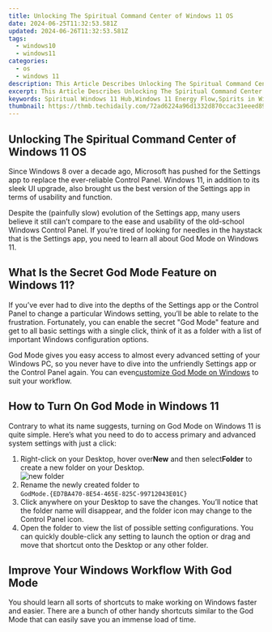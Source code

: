 ```yaml
---
title: Unlocking The Spiritual Command Center of Windows 11 OS
date: 2024-06-25T11:32:53.581Z
updated: 2024-06-26T11:32:53.581Z
tags:
  - windows10
  - windows11
categories:
  - os
  - windows 11
description: This Article Describes Unlocking The Spiritual Command Center of Windows 11 OS
excerpt: This Article Describes Unlocking The Spiritual Command Center of Windows 11 OS
keywords: Spiritual Windows 11 Hub,Windows 11 Energy Flow,Spirits in Windows 11,Windows OS Sacred Space,Unlocking Windows Inner Force,Power Center in WinOS,Gateway to Windows Consciousness
thumbnail: https://thmb.techidaily.com/72ad6224a96d1332d870ccac31eeed89a25da9895e91d61d746d246092f66e50.png
---
```


## Unlocking The Spiritual Command Center of Windows 11 OS

 Since Windows 8 over a decade ago, Microsoft has pushed for the Settings app to replace the ever-reliable Control Panel. Windows 11, in addition to its sleek UI upgrade, also brought us the best version of the Settings app in terms of usability and function.

 Despite the (painfully slow) evolution of the Settings app, many users believe it still can’t compare to the ease and usability of the old-school Windows Control Panel. If you’re tired of looking for needles in the haystack that is the Settings app, you need to learn all about God Mode on Windows 11.

## What Is the Secret God Mode Feature on Windows 11?

 If you’ve ever had to dive into the depths of the Settings app or the Control Panel to change a particular Windows setting, you’ll be able to relate to the frustration. Fortunately, you can enable the secret "God Mode" feature and get to all basic settings with a single click, think of it as a folder with a list of important Windows configuration options.

 God Mode gives you easy access to almost every advanced setting of your Windows PC, so you never have to dive into the unfriendly Settings app or the Control Panel again. You can even[customize God Mode on Windows](https://www.makeuseof.com/windows-10-god-mode-customization/) to suit your workflow.

## How to Turn On God Mode in Windows 11

 Contrary to what its name suggests, turning on God Mode on Windows 11 is quite simple. Here’s what you need to do to access primary and advanced system settings with just a click:

1. Right-click on your Desktop, hover over**New** and then select**Folder** to create a new folder on your Desktop.  
![new folder](https://static1.makeuseofimages.com/wordpress/wp-content/uploads/2023/01/new-folder.jpg)
2. Rename the newly created folder to  
`GodMode.{ED7BA470-8E54-465E-825C-99712043E01C}`
3. Click anywhere on your Desktop to save the changes. You’ll notice that the folder name will disappear, and the folder icon may change to the Control Panel icon.
4. Open the folder to view the list of possible setting configurations. You can quickly double-click any setting to launch the option or drag and move that shortcut onto the Desktop or any other folder.

## Improve Your Windows Workflow With God Mode

 You should learn all sorts of shortcuts to make working on Windows faster and easier. There are a bunch of other handy shortcuts similar to the God Mode that can easily save you an immense load of time.


<ins class="adsbygoogle"
     style="display:block"
     data-ad-format="autorelaxed"
     data-ad-client="ca-pub-7571918770474297"
     data-ad-slot="1223367746"></ins>



<ins class="adsbygoogle"
     style="display:block"
     data-ad-client="ca-pub-7571918770474297"
     data-ad-slot="8358498916"
     data-ad-format="auto"
     data-full-width-responsive="true"></ins>


